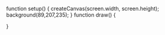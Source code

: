 function setup() {
  createCanvas(screen.width, screen.height);
  background(89,207,235);
}
function draw() {
  
}
